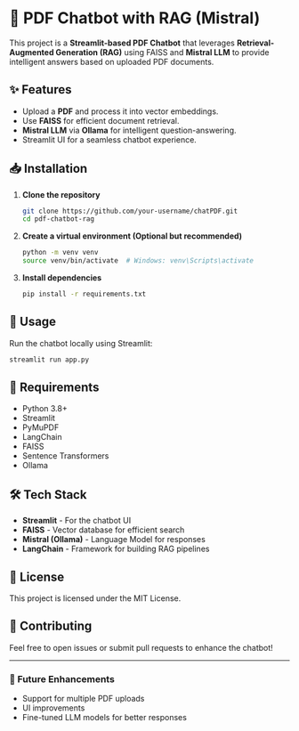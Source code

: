 # 📄 PDF Chatbot with RAG (Mistral)

This project is a **Streamlit-based PDF Chatbot** that leverages **Retrieval-Augmented Generation (RAG)** using FAISS and **Mistral LLM** to provide intelligent answers based on uploaded PDF documents.

## ✨ Features
- Upload a **PDF** and process it into vector embeddings.
- Use **FAISS** for efficient document retrieval.
- **Mistral LLM** via **Ollama** for intelligent question-answering.
- Streamlit UI for a seamless chatbot experience.

## 📥 Installation
1. **Clone the repository**
   ```sh
   git clone https://github.com/your-username/chatPDF.git
   cd pdf-chatbot-rag
   ```
2. **Create a virtual environment (Optional but recommended)**
   ```sh
   python -m venv venv
   source venv/bin/activate  # Windows: venv\Scripts\activate
   ```
3. **Install dependencies**
   ```sh
   pip install -r requirements.txt
   ```

## 🚀 Usage
Run the chatbot locally using Streamlit:
```sh
streamlit run app.py
```

## 📌 Requirements
- Python 3.8+
- Streamlit
- PyMuPDF
- LangChain
- FAISS
- Sentence Transformers
- Ollama

## 🛠 Tech Stack
- **Streamlit** - For the chatbot UI
- **FAISS** - Vector database for efficient search
- **Mistral (Ollama)** - Language Model for responses
- **LangChain** - Framework for building RAG pipelines

## 📜 License
This project is licensed under the MIT License.

## 🤝 Contributing
Feel free to open issues or submit pull requests to enhance the chatbot!

---
### 🚀 Future Enhancements
- Support for multiple PDF uploads
- UI improvements
- Fine-tuned LLM models for better responses

